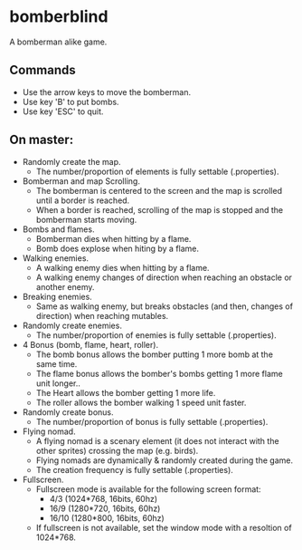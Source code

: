 # bomberblind
A bomberman alike game.

## Commands
- Use the arrow keys to move the bomberman.
- Use key 'B' to put bombs.
- Use key 'ESC' to quit.

## On master:
* Randomly create the map.
  * The number/proportion of elements is fully settable (.properties).
* Bomberman and map Scrolling.
  * The bomberman is centered to the screen and the map is scrolled until a border is reached.
  * When a border is reached, scrolling of the map is stopped and the bomberman starts moving.
* Bombs and flames.
  * Bomberman dies when hitting by a flame.
  * Bomb does explose when hiting by a flame.
* Walking enemies.
  * A walking enemy dies when hitting by a flame.
  * A walking enemy changes of direction when reaching an obstacle or another enemy.
* Breaking enemies.
  * Same as walking enemy, but breaks obstacles (and then, changes of direction) when reaching mutables.
* Randomly create enemies.
  * The number/proportion of enemies is fully settable (.properties).
* 4 Bonus (bomb, flame, heart, roller).
  * The bomb bonus allows the bomber putting 1 more bomb at the same time.
  * The flame bonus allows the bomber's bombs getting 1 more flame unit longer..
  * The Heart allows the bomber getting 1 more life.
  * The roller allows the bomber walking 1 speed unit faster. 
* Randomly create bonus.
  * The number/proportion of bonus is fully settable (.properties).
* Flying nomad.
  * A flying nomad is a scenary element (it does not interact with the other sprites) crossing the map (e.g. birds).
  * Flying nomads are dynamically & randomly created during the game.
  * The creation frequency is fully settable (.properties).
* Fullscreen.
  * Fullscreen mode is available for the following screen format:
      * 4/3 (1024*768, 16bits, 60hz)
      * 16/9 (1280*720, 16bits, 60hz)
      * 16/10 (1280*800, 16bits, 60hz)
  * If fullscreen is not available, set the window mode with a resoltion of 1024*768.